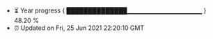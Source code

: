 - ⏳ Year progress { ██████████████▁▁▁▁▁▁▁▁▁▁▁▁▁▁▁▁ } 48.20 %
- ⏰ Updated on Fri, 25 Jun 2021 22:20:10 GMT

